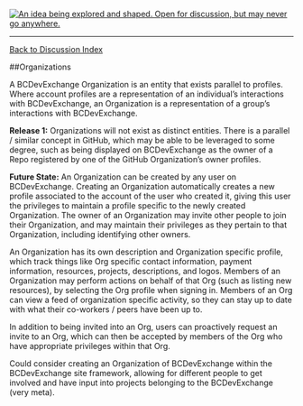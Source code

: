 <a rel="research" href="https://github.com/BCDevExchange/docs/wiki/Project-States"><img alt="An idea being explored and shaped. Open for discussion, but may never go anywhere." style="border-width:0" src="https://img.shields.io/badge/BCDevExchange-Research-red.svg" title="An idea being explored and shaped. Open for discussion, but may never go anywhere." /></a>

---
[Back to Discussion Index](../discussion_index.md)


##Organizations

A BCDevExchange Organization is an entity that exists parallel to profiles. Where account profiles are a representation of an individual’s interactions with BCDevExchange, an Organization is a representation of a group’s interactions with BCDevExchange.
 
**Release 1:** Organizations will not exist as distinct entities. There is a parallel / similar concept in GitHub, which may be able to be leveraged to some degree, such as being displayed on BCDevExchange as the owner of a Repo registered by one of the GitHub Organization’s owner profiles.

**Future State:** An Organization can be created by any user on BCDevExchange. Creating an Organization automatically creates a new profile associated to the account of the user who created it, giving this user the privileges to maintain a profile specific to the newly created Organization. The owner of an Organization may invite other people to join their Organization, and may maintain their privileges as they pertain to that Organization, including identifying other owners. 

An Organization has its own description and Organization specific profile, which track things like Org specific contact information, payment information, resources, projects, descriptions, and logos. Members of an Organization may perform actions on behalf of that Org (such as listing new resources), by selecting the Org profile when signing in. Members of an Org can view a feed of organization specific activity, so they can stay up to date with what their co-workers / peers have been up to. 

In addition to being invited into an Org, users can proactively request an invite to an Org, which can then be accepted by members of the Org who have appropriate privileges within that Org.

Could consider creating an Organization of BCDevExchange within the BCDevExchange site framework, allowing for different people to get involved and have input into projects belonging to the BCDevExchange (very meta).
